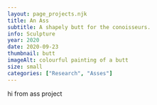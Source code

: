 ```yaml
---
layout: page_projects.njk
title: An Ass
subtitle: A shapely butt for the conoisseurs.
info: Sculpture
year: 2020
date: 2020-09-23
thumbnail: butt
imageAlt: colourful painting of a butt
size: small
categories: ["Research", "Asses"]
---
```


hi from ass project
